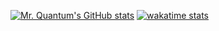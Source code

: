[![Mr. Quantum's GitHub stats](https://github-readme-stats.vercel.app/api?username=mrquantumoff&show_icons=true&theme=dark)](https://github.com/mrquantumoff/github-readme-stats)
[![wakatime stats](https://github-readme-stats.vercel.app/api/wakatime?username=mrquantumoff)](https://github.com/anuraghazra/github-readme-stats)
